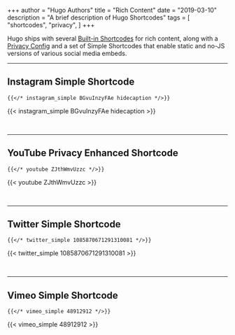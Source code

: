 +++
author = "Hugo Authors"
title = "Rich Content"
date = "2019-03-10"
description = "A brief description of Hugo Shortcodes"
tags = [
    "shortcodes",
    "privacy",
]
+++

Hugo ships with several [Built-in Shortcodes](https://gohugo.io/content-management/shortcodes/#use-hugo-s-built-in-shortcodes) for rich content, along with a [Privacy Config](https://gohugo.io/about/hugo-and-gdpr/) and a set of Simple Shortcodes that enable static and no-JS versions of various social media embeds.
<!--more-->
---

## Instagram Simple Shortcode
`{{</* instagram_simple BGvuInzyFAe hidecaption */>}}`

{{< instagram_simple BGvuInzyFAe hidecaption >}}

<br>

---

## YouTube Privacy Enhanced Shortcode
`{{</* youtube ZJthWmvUzzc */>}}`

{{< youtube ZJthWmvUzzc >}}

<br>

---

## Twitter Simple Shortcode
`{{</* twitter_simple 1085870671291310081 */>}}`

{{< twitter_simple 1085870671291310081 >}}

<br>

---

## Vimeo Simple Shortcode
`{{</* vimeo_simple 48912912 */>}}`

{{< vimeo_simple 48912912 >}}
